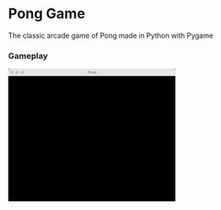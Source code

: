 # Pong Game

The classic arcade game of Pong made in Python with Pygame

### Gameplay 

![game](pong_game_video_large.gif)

